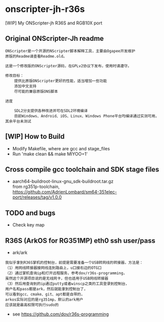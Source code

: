 ﻿# onscripter-jh-r36s
[WIP] My ONScripter-jh R36S and RGB10X port

## Original ONScripter-Jh readme
```
ONScripter是一个开源的NScripter脚本解释工具，主要由Ogapee开发维护
原版的Readme请查看Readme.old。

这是一个修改版的ONScripter源码，在GPLv2协议下发布，使用时请遵守。

修改目标：
	提供比原版ONScripter更好的性能，适当增加一些功能
	添加中文支持
	尽可能的兼容原版ONS脚本
	
进度

	SDL2分支提供各种改进并可在SDL2环境编译
	目前Windows、Android、iOS、Linux、Windows Phone平台均编译通过实测可用，其余平台未测试
```

## [WIP] How to Build  
* Modify Makefile, where are gcc and stage_files   
* Run 'make clean && make MIYOO=1'  

## Cross compile gcc toolchain and SDK stage files    
* aarch64-buildroot-linux-gnu_sdk-buildroot.tar.gz  
from rg351p-toolchain,  
https://github.com/AdrienLombard/sm64-351elec-port/releases/tag/v1.0.0  

## TODO and bugs   
* Check key map  

## R36S (ArkOS for RG351MP) eth0 ssh user/pass    
* ark/ark  
```
我似乎拿到R36S掌机的控制台，前提是需要准备一个USB转网线的转接器，方法是：
（1）用网线转接器接网线连到路由上，u口接右边的OTG口
（2）通过掌机查询ip和打开远程服务，参考dov/r36s-programming，
虽然这个开源项目说的是无线网卡，但也适用于USB网线转接器
（3）然后用查询到的ip通过putty或者winscp之类的工具登录到控制台，
用户名和pass都是ark，然后就能拿到控制台了，
可以看到gcc、cmake、git、apt都是自带的，
arkos实际对应的是rg351mp，默认的ark用户
应该就是最高权限可执行sudo的
```
* see https://github.com/dov/r36s-programming  
